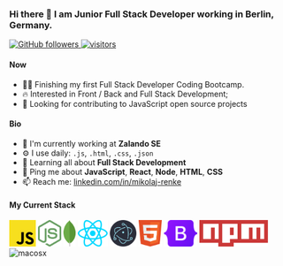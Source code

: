 ### Hi there 👋 I am Junior Full Stack Developer working in Berlin, Germany.

<p align="left">
  <a href="https://github.com/MrDev97?tab=followers">
    <img alt="GitHub followers" src="https://img.shields.io/github/followers/MrDev97?color=green&logo=github">
  </a>
  <a href="https://github.com/MrDev97/">
    <img src="https://komarev.com/ghpvc/?username=MrDev97" alt="visitors" />
  </a>
</p>

#### Now

- :man_student: Finishing my first Full Stack Developer Coding Bootcamp.
- :fire: Interested in Front / Back and Full Stack Development;
- :calendar: Looking for contributing to JavaScript open source projects 

#### Bio

- 🏢 I'm currently working at **Zalando SE**
- ⚙️ I use daily: `.js`, `.html`, `.css`, `.json`
- 🌱 Learning all about **Full Stack Development**
- 💬 Ping me about **JavaScript**, **React**, **Node**, **HTML**, **CSS**
- 📫 Reach me: [linkedin.com/in/mikolaj-renke](https://linkedin.com/in/mikolaj-renke/)

#### My Current Stack

<img height="48" src="img/javascript-programming-language-icon.svg" alt="javascript"> 
<img height="48" src="img/node-js-icon.svg" alt="nodejs"> 
<img height="48" src="img/mongodb-icon.svg" alt="mongodb"> 
<img height="48" src="img/react-js-icon.svg" alt="reactjs"> 
<img height="48" src="img/electron-icon.svg" alt="electron"> 
<img height="48" src="img/html-icon.svg" alt="html5"> 
<img height="48" src="img/bootstrap-5-logo-icon.svg" alt="bootstrap5"> 
<img height="48" src="img/npm-icon.svg" alt="npm"> 
<img height="48" src="img/mac-os-x-icon.svg" alt="macosx">

